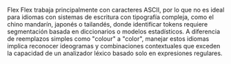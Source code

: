 Flex Flex trabaja principalmente con caracteres ASCII, por lo que no es ideal para idiomas con sistemas de escritura con tipografía compleja, como el chino mandarín, japonés o tailandés, donde identificar tokens requiere segmentación basada en diccionarios o modelos estadísticos. A diferencia de reemplazos simples como "colour" a "color", manejar estos idiomas implica reconocer ideogramas y combinaciones contextuales que exceden la capacidad de un analizador léxico basado solo en expresiones regulares.
